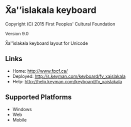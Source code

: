X̄a'ʼislak̓ala keyboard
======================

Copyright (C) 2015 First Peoples' Cultural Foundation

Version 9.0

X̄a'ʼislak̓ala keyboard layout for Unicode

Links
-----

 * Home:     <http://www.fpcf.ca/>
 * Deployed: <http://s.keyman.com/keyboard/fv_xaislakala>
 * Help:     <http://help.keyman.com/keyboard/fv_xaislakala>
 
Supported Platforms
-------------------

 * Windows
 * Web
 * Mobile
